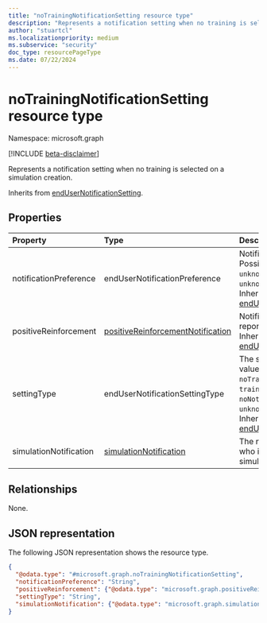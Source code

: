 ```yaml
---
title: "noTrainingNotificationSetting resource type"
description: "Represents a notification setting when no training is selected on a simulation creation."
author: "stuartcl"
ms.localizationpriority: medium
ms.subservice: "security"
doc_type: resourcePageType
ms.date: 07/22/2024
---
```


# noTrainingNotificationSetting resource type

Namespace: microsoft.graph

[!INCLUDE [beta-disclaimer](../../includes/beta-disclaimer.md)]

Represents a notification setting when no training is selected on a simulation creation.

Inherits from [endUserNotificationSetting](../resources/endusernotificationsetting.md).

## Properties

|Property|Type|Description|
|:---|:---|:---|
|notificationPreference|endUserNotificationPreference|Notification preference. Possible values are: `unknown`, `microsoft`, `custom`, `unknownFutureValue`. Inherited from [endUserNotificationSetting](../resources/endusernotificationsetting.md).|
|positiveReinforcement|[positiveReinforcementNotification](../resources/positivereinforcementnotification.md)|Notification for users who reported the phish email. Inherited from [endUserNotificationSetting](../resources/endusernotificationsetting.md).|
|settingType|endUserNotificationSettingType|The setting type. Possible values are: `unknown`, `noTraining`, `trainingSelected`, `noNotification`, `unknownFutureValue`. Inherited from [endUserNotificationSetting](../resources/endusernotificationsetting.md).|
|simulationNotification|[simulationNotification](../resources/simulationnotification.md)|The notification for the user who is part of the simulation.|

## Relationships

None.

## JSON representation

The following JSON representation shows the resource type.

<!-- {
  "blockType": "resource",
  "@odata.type": "microsoft.graph.noTrainingNotificationSetting"
}
-->
``` json
{
  "@odata.type": "#microsoft.graph.noTrainingNotificationSetting",
  "notificationPreference": "String",
  "positiveReinforcement": {"@odata.type": "microsoft.graph.positiveReinforcementNotification"},
  "settingType": "String",
  "simulationNotification": {"@odata.type": "microsoft.graph.simulationNotification"}
}
```
